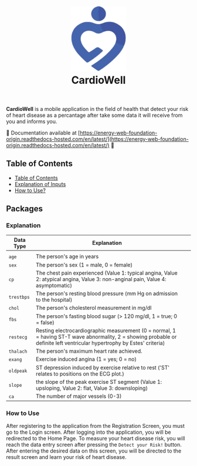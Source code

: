 <h1 align="center">
  <br>
  <a href=""><img src="https://github.com/lburakakca/cardiowell/blob/master/assets/logos/logo1.png" alt="EnergyWeb" width="150"></a>
  <br>
CardioWell 
  <br>
  <br>
</h1>

**CardioWell** is a mobile application in the field of health that detect your risk of heart disease as a percantage after take some data it will receive from you and informs you.   


:construction: Documentation available at [https://energy-web-foundation-origin.readthedocs-hosted.com/en/latest/](https://energy-web-foundation-origin.readthedocs-hosted.com/en/latest/) :construction:

## Table of Contents

-   [Table of Contents](#table-of-contents)
-   [Explanation of Inputs](#packages)
-   [How to Use?](#preparation)



## Packages

### Explanation

| Data Type                                                                                                       | Explanation                                                                                                                                                                      |                                                                                                                                                                          |                                                                              |
| ------------------------------------------------------------------------------------------------------------- | --------------------------------------------------------------------------------------------------------------------------------------------------------------------------- | ------------------------------------------------------------------------------------------------------------------------------------------------------------------------------ | --------------------------------------------------------------------------------------- |
|                        |                      |                        |                         ||
|           `age`          | The person's age in years |
|           `sex`          | The person's sex (1 = male, 0 = female) |
|           `cp`          | The chest pain experienced (Value 1: typical angina, Value 2: atypical angina, Value 3: non-anginal pain, Value 4: asymptomatic) |
|           `trestbps`          | The person's resting blood pressure (mm Hg on admission to the hospital) |
|           `chol`          | The person's cholesterol measurement in mg/dl |
|           `fbs`          |  The person's fasting blood sugar (> 120 mg/dl, 1 = true; 0 = false) |
|           `restecg`          | Resting electrocardiographic measurement (0 = normal, 1 = having ST-T wave abnormality, 2 = showing probable or definite left ventricular hypertrophy by Estes' criteria) |
|           `thalach`          | The person's maximum heart rate achieved. |
|           `exang`          | Exercise induced angina (1 = yes; 0 = no) |
|           `oldpeak`          | ST depression induced by exercise relative to rest ('ST' relates to positions on the ECG plot.)  |
|           `slope`          | the slope of the peak exercise ST segment (Value 1: upsloping, Value 2: flat, Value 3: downsloping) |
|           `ca`          | The number of major vessels (0-3) |





### How to Use 

After registering to the application from the Registration Screen, you must go to the Login screen. After logging into the application, you will be redirected to the Home Page. To measure your heart disease risk, you will reach the data entry screen after pressing the `Detect your Risk!`  button. After entering the desired data on this screen, you will be directed to the result screen and learn your risk of heart disease.